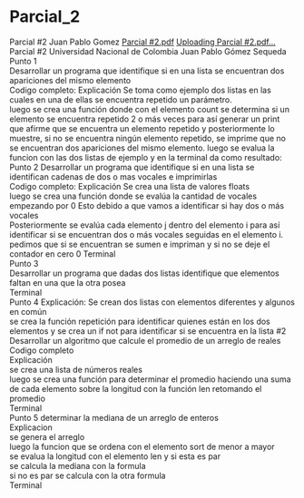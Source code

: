 # Parcial_2
Parcial #2 Juan Pablo Gomez 
[Parcial #2.pdf](https://github.com/user-attachments/files/18875351/Parcial.2.pdf)
[Uploading Parcial #2.pdf…]()
Parcial #2 
Universidad Nacional de Colombia 
Juan Pablo Gómez Sequeda 
Punto 1  
Desarrollar un programa que identifique si en una lista se encuentran dos apariciones del mismo 
elemento  
Codigo completo: 
Explicación 
Se toma como ejemplo dos listas en las cuales en una de ellas se encuentra repetido un parámetro.  
luego se crea una función donde con el elemento count se determina si un elemento se encuentra 
repetido 2 o más veces para así generar un print que afirme que se encuentra un elemento repetido y 
posteriormente lo muestre, si no se encuentra ningún elemento repetido, se imprime que no se 
encuentran dos apariciones del mismo elemento. 
luego se evalua la funcion con las dos listas de ejemplo y en la terminal da como resultado: 
Punto 2 
Desarrollar un programa que identifique si en una lista se identifican cadenas de dos o mas vocales e 
imprimirlas  
Codigo completo: 
Explicación 
Se crea una lista de valores floats  
luego se crea una función donde se evalúa la cantidad de 
vocales empezando por 0 Esto debido a que vamos a 
identificar si hay dos o más vocales  
Posteriormente se evalúa cada elemento j dentro 
del elemento i para así identificar si se encuentran 
dos o más vocales seguidas en el elemento i.  
pedimos que si se encuentran se sumen e 
impriman y si no se deje el contador en cero 0 
Terminal  
Punto 3  
Desarrollar un programa que dadas dos listas identifique que elementos faltan en 
una que la otra posea  
Terminal  
Punto 4 
Explicación: 
Se crean dos listas con elementos diferentes 
y algunos en común  
se crea la función repetición para identificar 
quienes están en los dos elementos y se 
crea un if not para identificar si se encuentra 
en la lista #2  
Desarrollar un algoritmo que calcule el promedio de un arreglo de reales  
Codigo completo  
Explicación  
se crea una lista de números reales  
luego se crea una función para determinar el promedio haciendo una suma de cada 
elemento  sobre la longitud con la función len retomando el promedio  
Terminal   
Punto 5 
determinar la mediana de un arreglo de enteros  
Explicacion  
se genera el arreglo  
luego la funcion que se ordena con el elemento sort de menor a mayor  
se evalua la longitud con el elemento len y si esta es par  
se calcula la mediana con la formula  
si no es par se calcula con la otra formula  
Terminal 
